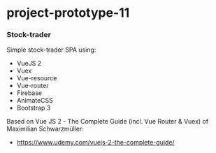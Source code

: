 # project-prototype-11
### Stock-trader

Simple stock-trader SPA using:
- VueJS 2
- Vuex
- Vue-resource
- Vue-router
- Firebase
- AnimateCSS
- Bootstrap 3

Based on Vue JS 2 - The Complete Guide (incl. Vue Router & Vuex) of Maximilian Schwarzmüller:
- https://www.udemy.com/vuejs-2-the-complete-guide/
